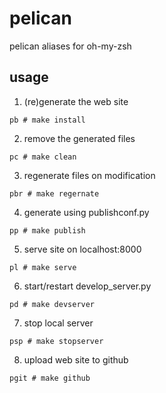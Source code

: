 pelican
=======

pelican aliases for oh-my-zsh

usage
-----

1. (re)generate the web site

`pb # make install`

2. remove the generated files

`pc # make clean`

3. regenerate files on modification

`pbr # make regernate` 

4. generate using publishconf.py

`pp # make publish`

5. serve site on localhost:8000

`pl # make serve`

6. start/restart develop_server.py

`pd # make devserver`

7. stop local server

`psp # make stopserver`

8. upload web site to github

`pgit # make github`

